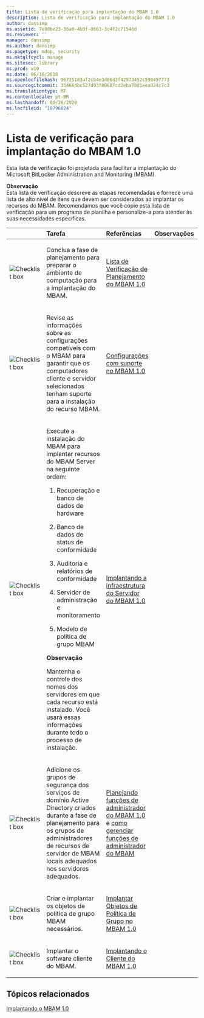 ```yaml
---
title: Lista de verificação para implantação do MBAM 1.0
description: Lista de verificação para implantação do MBAM 1.0
author: dansimp
ms.assetid: 7e00be23-36a0-4b0f-8663-3c4f2c71546d
ms.reviewer: ''
manager: dansimp
ms.author: dansimp
ms.pagetype: mdop, security
ms.mktglfcycl: manage
ms.sitesec: library
ms.prod: w10
ms.date: 06/16/2016
ms.openlocfilehash: 96725183af2cb4e3d86d3f42973452c598497773
ms.sourcegitcommit: 354664bc527d93f80687cd2eba70d1eea024c7c3
ms.translationtype: MT
ms.contentlocale: pt-BR
ms.lasthandoff: 06/26/2020
ms.locfileid: "10796024"
---
```

# Lista de verificação para implantação do MBAM 1.0


Esta lista de verificação foi projetada para facilitar a implantação do Microsoft BitLocker Administration and Monitoring (MBAM).

**Observação**  
Esta lista de verificação descreve as etapas recomendadas e fornece uma lista de alto nível de itens que devem ser considerados ao implantar os recursos do MBAM. Recomendamos que você copie esta lista de verificação para um programa de planilha e personalize-a para atender às suas necessidades específicas.



<table>
<colgroup>
<col width="25%" />
<col width="25%" />
<col width="25%" />
<col width="25%" />
</colgroup>
<thead>
<tr class="header">
<th align="left"></th>
<th align="left">Tarefa</th>
<th align="left">Referências</th>
<th align="left">Observações</th>
</tr>
</thead>
<tbody>
<tr class="odd">
<td align="left"><img src="images/checklistbox.gif" alt="Checklist box" /></td>
<td align="left"><p>Conclua a fase de planejamento para preparar o ambiente de computação para a implantação do MBAM.</p></td>
<td align="left"><p><a href="mbam-10-planning-checklist.md" data-raw-source="[MBAM 1.0 Planning Checklist](mbam-10-planning-checklist.md)">Lista de Verificação de Planejamento do MBAM 1.0</a></p></td>
<td align="left"><p></p></td>
</tr>
<tr class="even">
<td align="left"><img src="images/checklistbox.gif" alt="Checklist box" /></td>
<td align="left"><p>Revise as informações sobre as configurações compatíveis com o MBAM para garantir que os computadores cliente e servidor selecionados tenham suporte para a instalação do recurso MBAM.</p></td>
<td align="left"><p><a href="mbam-10-supported-configurations.md" data-raw-source="[MBAM 1.0 Supported Configurations](mbam-10-supported-configurations.md)">Configurações com suporte no MBAM 1.0</a></p></td>
<td align="left"><p></p></td>
</tr>
<tr class="odd">
<td align="left"><img src="images/checklistbox.gif" alt="Checklist box" /></td>
<td align="left"><p>Execute a instalação do MBAM para implantar recursos do MBAM Server na seguinte ordem:</p>
<ol>
<li><p>Recuperação e banco de dados de hardware</p></li>
<li><p>Banco de dados de status de conformidade</p></li>
<li><p>Auditoria e relatórios de conformidade</p></li>
<li><p>Servidor de administração e monitoramento</p></li>
<li><p>Modelo de política de grupo MBAM</p></li>
</ol>
<div class="alert">
<strong>Observação</strong><br/><p>Mantenha o controle dos nomes dos servidores em que cada recurso está instalado. Você usará essas informações durante todo o processo de instalação.</p>
</div>
<div>

</div></td>
<td align="left"><p><a href="deploying-the-mbam-10-server-infrastructure.md" data-raw-source="[Deploying the MBAM 1.0 Server Infrastructure](deploying-the-mbam-10-server-infrastructure.md)">Implantando a infraestrutura do Servidor do MBAM 1.0</a></p></td>
<td align="left"><p></p></td>
</tr>
<tr class="even">
<td align="left"><img src="images/checklistbox.gif" alt="Checklist box" /></td>
<td align="left"><p>Adicione os grupos de segurança dos serviços de domínio Active Directory criados durante a fase de planejamento para os grupos de administradores de recursos de servidor de MBAM locais adequados nos servidores adequados.</p></td>
<td align="left"><p><a href="planning-for-mbam-10-administrator-roles.md" data-raw-source="[Planning for MBAM 1.0 Administrator Roles](planning-for-mbam-10-administrator-roles.md)">Planejando funções de administrador do MBAM 1,0 </a> e <a href="how-to-manage-mbam-administrator-roles-mbam-1.md" data-raw-source="[How to Manage MBAM Administrator Roles](how-to-manage-mbam-administrator-roles-mbam-1.md)"> como gerenciar funções de administrador do MBAM</a></p></td>
<td align="left"><p></p></td>
</tr>
<tr class="odd">
<td align="left"><img src="images/checklistbox.gif" alt="Checklist box" /></td>
<td align="left"><p>Criar e implantar os objetos de política de grupo MBAM necessários.</p></td>
<td align="left"><p><a href="deploying-mbam-10-group-policy-objects.md" data-raw-source="[Deploying MBAM 1.0 Group Policy Objects](deploying-mbam-10-group-policy-objects.md)">Implantar Objetos de Política de Grupo no MBAM 1.0</a></p></td>
<td align="left"><p></p></td>
</tr>
<tr class="even">
<td align="left"><img src="images/checklistbox.gif" alt="Checklist box" /></td>
<td align="left"><p>Implantar o software cliente do MBAM.</p></td>
<td align="left"><p><a href="deploying-the-mbam-10-client.md" data-raw-source="[Deploying the MBAM 1.0 Client](deploying-the-mbam-10-client.md)">Implantando o Cliente do MBAM 1.0</a></p></td>
<td align="left"><p></p></td>
</tr>
</tbody>
</table>



## Tópicos relacionados


[Implantando o MBAM 1.0](deploying-mbam-10.md)









